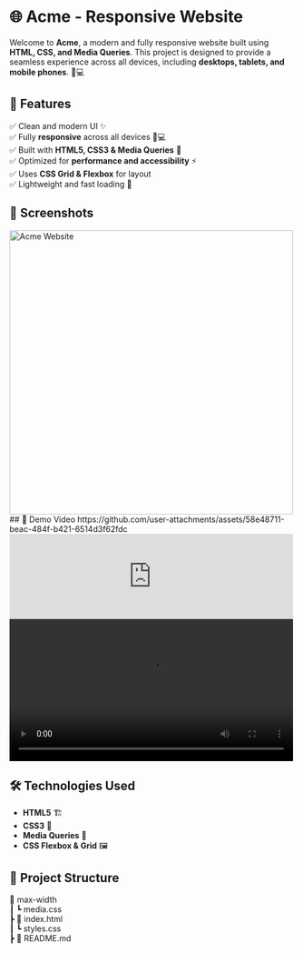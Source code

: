 # 🌐 Acme - Responsive Website  

Welcome to **Acme**, a modern and fully responsive website built using **HTML, CSS, and Media Queries**. This project is designed to provide a seamless experience across all devices, including **desktops, tablets, and mobile phones**. 📱💻  

## 🚀 Features  
✅ Clean and modern UI ✨  
✅ Fully **responsive** across all devices 📱💻  
✅ Built with **HTML5, CSS3 & Media Queries** 🎨  
✅ Optimized for **performance and accessibility** ⚡  
✅ Uses **CSS Grid & Flexbox** for layout  
✅ Lightweight and fast loading 🚀  

## 📸 Screenshots  
<img src="https://github.com/user-attachments/assets/c66bdf7f-f82d-4903-8380-6f6df5d5ad94" alt="Acme Website" width="500px">
## 🎥 Demo Video  
https://github.com/user-attachments/assets/58e48711-beac-484f-b421-6514d3f62fdc
<iframe width="500" src="https://github.com/user-attachments/assets/58e48711-beac-484f-b421-6514d3f62fdc" frameborder="0" allowfullscreen></iframe>
<video width="500" controls>
  <source src="https://github.com/user-attachments/assets/58e48711-beac-484f-b421-6514d3f62fdc" type="video/mp4">
</video>



## 🛠️ Technologies Used  
- **HTML5** 🏗️  
- **CSS3** 🎨  
- **Media Queries** 📏  
- **CSS Flexbox & Grid** 🖼️  


## 📂 Project Structure  
📁 max-width <br>
┃ ┗ media.css <br>
┣ 📄 index.html <br>
┃  ┗ styles.css <br>
┣ 📄 README.md
